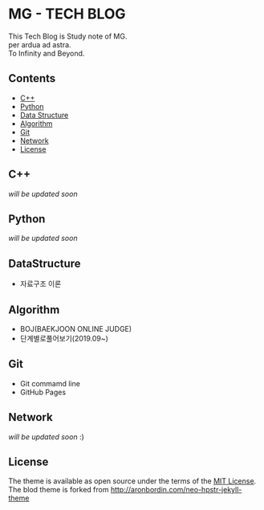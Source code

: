 # MG - TECH BLOG
This Tech Blog is Study note of MG.  
per ardua ad astra.  
To Infinity and Beyond.  


## Contents

- [C++](#C++)
- [Python](#Python)
- [Data Structure](#DataStructure)
- [Algorithm](#Algorithm)
- [Git](#Git)
- [Network](#Network)
- [License](#License)

## C++
*will be updated soon*

## Python
*will be updated soon*

## DataStructure
* 자료구조 이론

## Algorithm
* BOJ(BAEKJOON ONLINE JUDGE)
* 단계별로풀어보기(2019.09~)

## Git
* Git commamd line
* GitHub Pages


## Network
*will be updated soon* :)


## License

The theme is available as open source under the terms of the [MIT License](http://opensource.org/licenses/MIT).  
The blod theme is forked from http://aronbordin.com/neo-hpstr-jekyll-theme

